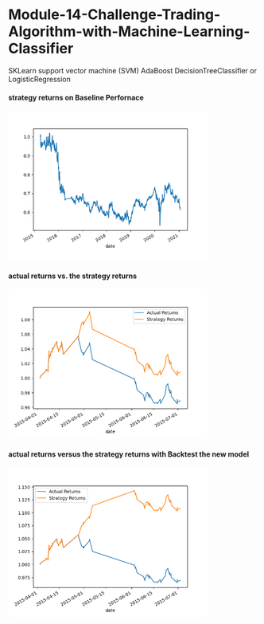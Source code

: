 # Module-14-Challenge-Trading-Algorithm-with-Machine-Learning-Classifier
SKLearn support vector machine (SVM) AdaBoost DecisionTreeClassifier or LogisticRegression
#### strategy returns on Baseline Perfornace
<img src="Plot_Strategy_Returns.png" width="400">


#### actual returns vs. the strategy returns
<img src="actual_returns_vs_strategy_returns.png" width="400">

#### actual returns versus the strategy returns with Backtest the new model
<img src="actual_returns_vs_strategy_returns_lr.png" width="400">

